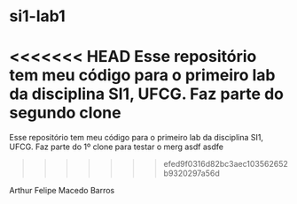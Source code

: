 ﻿si1-lab1
========
<<<<<<< HEAD
Esse repositório tem meu código para o primeiro lab da disciplina SI1, UFCG. 
Faz parte do segundo clone
=======
Esse repositório tem meu código para o primeiro lab da disciplina SI1, UFCG. Faz parte do 1º  clone para testar o merg
asdf
asdfe
>>>>>>> efed9f0316d82bc3aec103562652b9320297a56d

Arthur Felipe Macedo Barros
